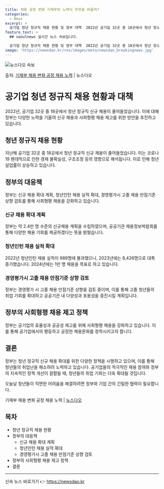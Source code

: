 ```yaml
---
title: 채용 공정 변화 기재부의 노력이 무엇을 바꿀까?
categories:
  - News
excerpt: >
  공기업 청년 정규직 채용 현황 및 정부 대책  2022년 공기업 32곳 중 18곳에서 청년 정규직 신규 채용…
feature_text: >
  ## seoulnews 실시간 뉴스 속보입니다.

  공기업 청년 정규직 채용 현황 및 정부 대책  2022년 공기업 32곳 중 18곳에서 청년 정규직 신규 채용…
image: 'https://newsdao.kr/res/images/meta/newsdao_breakingnews.jpg'
---
```


![뉴스다오 속보](https://newsdao.kr/res/images/meta/newsdao_breakingnews.jpg)

<p>출처: <a href="https://newsdao.kr/4431" rel="dofollow">기재부 채용 변화 공정 채용 노력</a> | 뉴스다오</p>

<h1>공기업 청년 정규직 채용 현황과 대책</h1>

<p data-ke-size="size16">2022년, 공기업 32곳 중 18곳에서 청년 정규직 신규 채용이 줄어들었습니다. 이에 대해 정부는 다양한 노력을 기울여 신규 채용과 사회형평 채용 제고를 위한 방안을 추진하고 있습니다.</p>

<h2 data-ke-size="size24">청년 정규직 채용 현황</h2>
<p data-ke-size="size16">지난해 공기업 32곳 중 18곳에서 청년 정규직 신규 채용이 줄어들었습니다. 이는 코로나19 팬데믹으로 인한 경제 불확실성, 구조조정 등의 영향으로 해석됩니다. 이로 인해 청년 실업률이 상승하고 있습니다.</p>

<h2 data-ke-size="size24">정부의 대응책</h2>
<p data-ke-size="size16">정부는 신규 채용 확대 계획, 청년인턴 채용 실적 확대, 경영평가시 고졸 채용 만점기준 상향 검토를 통해 사회형평 채용을 강화하고 있습니다.</p>

<h3 data-ke-size="size22">신규 채용 확대 계획</h3>
<p data-ke-size="size16">정부는 약 2.4만 명 수준의 신규채용 계획을 수립하였으며, 공공기관 채용정보박람회를 통해 다양한 채용 기회를 제공하겠다는 뜻을 밝혔습니다.</p>

<h3 data-ke-size="size22">청년인턴 채용 실적 확대</h3>
<p data-ke-size="size16">2022년 청년인턴 채용 실적이 989명에 불과했으나, 2023년에는 8,426명으로 대폭 증가했습니다. 2024년에는 1만 명 채용을 목표로 하고 있습니다.</p>

<h3 data-ke-size="size22">경영평가시 고졸 채용 만점기준 상향 검토</h3>
<p data-ke-size="size16">정부는 경영평가 시 고졸 채용 만점기준 상향을 검토 중이며, 이를 통해 고졸 청년들의 취업 기회를 확대하고 공공기관 내 다양성과 포용성을 증진시킬 계획입니다.</p>

<h2 data-ke-size="size24">정부의 사회형평 채용 제고 정책</h2>
<p data-ke-size="size16">정부는 공기업의 효율성과 공공성 제고를 위해 사회형평 채용을 강화하고 있습니다. 이를 통해 공기업에서의 평등하고 공정한 채용문화를 정착시키고자 합니다.</p>

<h2 data-ke-size="size24">결론</h2>
<p data-ke-size="size16">정부는 청년 정규직 신규 채용 확대를 위한 다양한 정책을 시행하고 있으며, 이를 통해 청년들의 취업난을 해소하려 노력하고 있습니다. 공기업들의 적극적인 채용 참여와 정부의 지속적인 정책 개선이 결합될 때, 청년들의 취업 기회는 더욱 확대될 것입니다.</p>

<p data-ke-size="size16">오늘날 청년들이 직면한 어려움을 해결하려면 정부와 기업 간의 긴밀한 협력이 필요합니다.</p>

<p data-ke-size="size16">기재부 채용 변화 공정 채용 노력 | <a href="https://newsdao.kr/4431">뉴스다오</a></p>

<h2 data-ke-size="size24">목차</h2>
<ul data-ke-align="list" data-ke-size="size16">
<li>청년 정규직 채용 현황</li>
<li>정부의 대응책
  <ul>
    <li>신규 채용 확대 계획</li>
    <li>청년인턴 채용 실적 확대</li>
    <li>경영평가시 고졸 채용 만점기준 상향 검토</li>
  </ul>
</li>
<li>정부의 사회형평 채용 제고 정책</li>
<li>결론</li>
</ul>
<hr> 

신속 뉴스 바로가기 👉 <a href="https://newsdao.kr" rel="dofollow">https://newsdao.kr</a>


